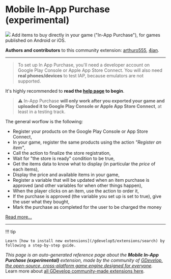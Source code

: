 # Mobile In-App Purchase (experimental)

<img src="https://resources.gdevelop-app.com/assets/Icons/Glyphster Pack/Master/SVG/Shopping and Ecommerce/Shopping and Ecommerce_wallet_money_cash.svg" class="extension-icon"></img>
Add items to buy directly in your game ("In-App Purchase"), for games published on Android or iOS.

**Authors and contributors** to this community extension: [arthuro555](https://gd.games/arthuro555), [4ian](https://gd.games/4ian).

---

> To set up In App Purchase, you'll need a developer account on Google Play Console or Apple App Store Connect. You will also need **real phones/devices** to test IAP, because emulators are not supported.

It's highly recommended to **read the [help page](https://wiki.gdevelop.io/gdevelop5/extensions/in-app-purchase) to begin**. 

> ⚠️ In-App Purchase **will only work after you exported your game and uploaded it to Google Play Console or Apple App Store Connect**, at least in a testing track.

The general worflow is the following:


- Register your products on the Google Play Console or App Store Connect,
- In your game, register the same products using the action *"Register an item"*,
- Call the action to finalize the store registration,
- Wait for "the store is ready" condition to be true,
- Get the items data to know what to display (in particular the *price* of each items),
- Display the price and available items in your game,
- Register a variable that will be updated when an item purchase is approved (and other variables for when other things happen),
- When the player clicks on an item, use the action to order it,
- If the purchase is approved (the variable you set up is set to true), give the user what they bought,
- Mark the purchase as completed for the user to be charged the money


[Read more...](https://wiki.gdevelop.io/gdevelop5/extensions/in-app-purchase/setup)

---

!!! tip

    Learn [how to install new extensions](/gdevelop5/extensions/search) by following a step-by-step guide.

*This page is an auto-generated reference page about the **Mobile In-App Purchase (experimental)** extension, made by the community of [GDevelop, the open-source, cross-platform game engine designed for everyone](https://gdevelop.io/).* Learn more about [all GDevelop community-made extensions here](/gdevelop5/extensions).
